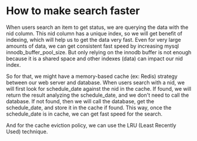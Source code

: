 # How to make search faster
When users search an item to get status, we are querying the data with the nid column.
This nid column has a unique index, so we will get benefit of indexing, which will help us
to get the data very fast.
Even for very large amounts of data, we can get consistent fast speed by increasing mysql innodb_buffer_pool_size.
But only relying on the innodb buffer is not enough because it is a shared space and other indexes (data) can impact our nid index.

So for that, we might have a memory-based cache (ex: Redis) strategy between our web server and database.
When users search with a nid, we will first look for schedule_date against the nid in the cache.
If found, we will return the result analyzing the schedule_date, and we don't need to call the database.
If not found, then we will call the database, get the schedule_date, and store it in the cache if found.
This way, once the schedule_date is in cache, we can get fast speed for the search.

And for the cache eviction policy, we can use the LRU (Least Recently Used) technique.

